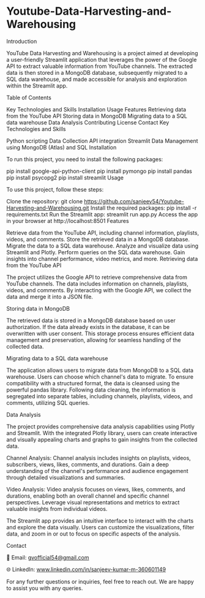 # Youtube-Data-Harvesting-and-Warehousing
Introduction

YouTube Data Harvesting and Warehousing is a project aimed at developing a user-friendly Streamlit application that leverages the power of the Google API to extract valuable information from YouTube channels. The extracted data is then stored in a MongoDB database, subsequently migrated to a SQL data warehouse, and made accessible for analysis and exploration within the Streamlit app.

Table of Contents

Key Technologies and Skills
Installation
Usage
Features
Retrieving data from the YouTube API
Storing data in MongoDB
Migrating data to a SQL data warehouse
Data Analysis
Contributing
License
Contact
Key Technologies and Skills

Python scripting
Data Collection
API integration
Streamlit
Data Management using MongoDB (Atlas) and SQL
Installation

To run this project, you need to install the following packages:

pip install google-api-python-client
pip install pymongo
pip install pandas
pip install psycopg2
pip install streamlit
Usage

To use this project, follow these steps:

Clone the repository: git clone https://github.com/sanjeev54/Youtube-Harvesting-and-Warehousing.git
Install the required packages: pip install -r requirements.txt
Run the Streamlit app: streamlit run app.py
Access the app in your browser at http://localhost:8501
Features

Retrieve data from the YouTube API, including channel information, playlists, videos, and comments.
Store the retrieved data in a MongoDB database.
Migrate the data to a SQL data warehouse.
Analyze and visualize data using Streamlit and Plotly.
Perform queries on the SQL data warehouse.
Gain insights into channel performance, video metrics, and more.
Retrieving data from the YouTube API

The project utilizes the Google API to retrieve comprehensive data from YouTube channels. The data includes information on channels, playlists, videos, and comments. By interacting with the Google API, we collect the data and merge it into a JSON file.

Storing data in MongoDB

The retrieved data is stored in a MongoDB database based on user authorization. If the data already exists in the database, it can be overwritten with user consent. This storage process ensures efficient data management and preservation, allowing for seamless handling of the collected data.

Migrating data to a SQL data warehouse

The application allows users to migrate data from MongoDB to a SQL data warehouse. Users can choose which channel's data to migrate. To ensure compatibility with a structured format, the data is cleansed using the powerful pandas library. Following data cleaning, the information is segregated into separate tables, including channels, playlists, videos, and comments, utilizing SQL queries.

Data Analysis

The project provides comprehensive data analysis capabilities using Plotly and Streamlit. With the integrated Plotly library, users can create interactive and visually appealing charts and graphs to gain insights from the collected data.

Channel Analysis: Channel analysis includes insights on playlists, videos, subscribers, views, likes, comments, and durations. Gain a deep understanding of the channel's performance and audience engagement through detailed visualizations and summaries.

Video Analysis: Video analysis focuses on views, likes, comments, and durations, enabling both an overall channel and specific channel perspectives. Leverage visual representations and metrics to extract valuable insights from individual videos.

The Streamlit app provides an intuitive interface to interact with the charts and explore the data visually. Users can customize the visualizations, filter data, and zoom in or out to focus on specific aspects of the analysis.

Contact

📧 Email: gvofficial54@gmail.com

🌐 LinkedIn: www.linkedin.com/in/sanjeev-kumar-m-360601149

For any further questions or inquiries, feel free to reach out. We are happy to assist you with any queries.
